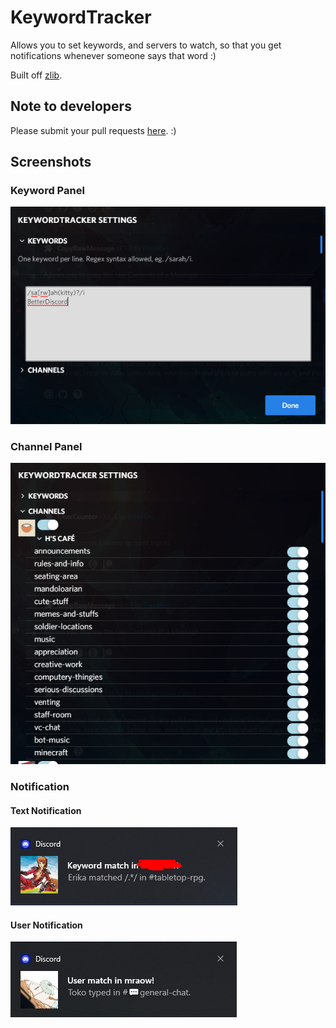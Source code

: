 # KeywordTracker

Allows you to set keywords, and servers to watch, so that you get notifications whenever someone says that word :)

Built off [zlib](https://github.com/rauenzi/BDPluginLibrary).

## Note to developers

Please submit your pull requests [here](https://github.com/sarahkittyy/KeywordTrackerSource). :)

## Screenshots

### Keyword Panel

![](KeywordPanel.png)

### Channel Panel

![](ChannelPanel.png)

### Notification

#### Text Notification

![](TextNotification.png)

#### User Notification

![](UserNotification.png)

